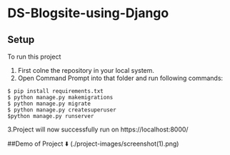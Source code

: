 # DS-Blogsite-using-Django

## Setup
To run this project
1. First colne the repository in your local system.
2. Open Command Prompt into that folder and run following commands:
```
$ pip install requirements.txt
$ python manage.py makemigrations
$ python manage.py migrate
$ python manage.py createsuperuser
$python manage.py runserver
```
3.Project will now successfully run on https://localhost:8000/

##Demo of Project ⬇️
(./project-images/screenshot(1).png)

